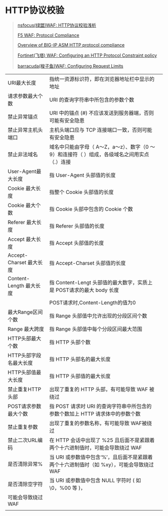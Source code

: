# HTTP协议校验

> [nsfocus(绿盟)WAF: HTTP协议校验浅析](https://www.nsfocus.com.cn/upload/contents/2015/09/2015_09181716331196.pdf)
> 
> 
> [F5 WAF: Protocol Compliance](https://clouddocs.f5.com/training/community/waf/html/class3/module2/lab1/lab1.html)
> 
> 
> [Overview of BIG-IP ASM HTTP protocol compliance](https://support.f5.com/csp/article/K10280)
> 
> 
> [Fortinet(飞塔) WAF: Configuring an HTTP Protocol Constraint policy](https://help.fortinet.com/fadc/4-8-0/olh/Content/FortiADC/handbook/waf_protocol.htm)
> 
> 
> [barracuda(梭子鱼)WAF: Configuring Request Limits](https://campus.barracuda.com/product/webapplicationfirewall/doc/4259870/configuring-request-limits/)

|                     |                                                      |     |
| ------------------- | ---------------------------------------------------- | --- |
| URI最大长度             | 指统一资源标识符，即在浏览器地址栏中显示的地址                              |     |
| 请求参数最大个数            | URI 的查询字符串中所包含的参数个数                                  |     |
| 禁止异常锚点              | URI 中的锚点 (#) 不应该发送到服务器端，否则可能有安全隐患                    |     |
| 禁止异常主机头端口           | 主机头端口应与 TCP 连接端口一致，否则可能有安全隐患                         |     |
| 禁止非法域名              | 域名中只能由字母（ A～Z，a～z）、数字（0 ～ 9）和连接符（ ）组成，各级域名之间用实点（.）连接 |     |
| User-Agent最大长度      | 指 User-Agent 头部值的长度                                  |     |
| Cookie 最大长度         | 指整个 Cookie 头部值的长度                                    |     |
| Cookie 最大个数         | 指 Cookie 头部中包含的 Cookie 个数                            |     |
| Referer 最大长度        | 指 Referer 头部值的长度                                     |     |
| Accept 最大长度         | 指 Accept 头部值的长度                                      |     |
| Accept-Charset 最大长度 | 指 Accept-Charset 头部值的长度                              |     |
| Content-Length 最大长度 | 指 Content-Lengt 头部值的最大数字，实质上是 POST请求的最大 body 长度      |     |
|                     | POST请求时,Content-Length的值为0                           |     |
| 最大Range区间个数         | 指 Range 头部值中允许出现的分段区间个数                              |     |
| Range 最大跨度          | 指 Range 头部值中每个分段区间最大范围                               |     |
| HTTP头部最大个数          | 指 HTTP 头部个数                                          |     |
| HTTP头部字段名最大长度       | 指 HTTP 头部名的最大长度                                      |     |
| HTTP头部值最大长度         | 指 HTTP 头部值的最大长度                                      |     |
| 禁止重复HTTP头部          | 出现了重复的 HTTP 头部，有可能导致 WAF 被绕过                         |     |
| POST请求参数最大个数        | 指 POST 请求时 URI 的查询字符串中所包含的参数个数加上 HTTP 请求体中的参数个数      |     |
| 禁止重复参数              | 出现了重复的参数名称，有可能导致 WAF被绕过                              |     |
| 禁止二次URL编码           | 在 HTTP 会话中出现了 %25 且后面不是紧跟着两个十六进制值时，可能会导致绕过 WAF       |     |
| 是否清除异常%             | 当 URI 或参数值中包含‘%’，且后面不是紧跟着两个十六进制值时（如 %xy），可能会导致绕过 WAF |     |
| 是否清除空字符             | 当 URI 或参数值中包含 NULL 字符时 ( 如 \0，%00 等 )，               |     |
| 可能会导致绕过 WAF         |                                                      |     |
|                     |                                                      |     |